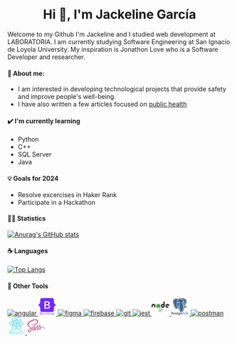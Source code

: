 <h1 align="center">Hi 👋, I'm Jackeline García</h1>

Welcome to my Github I'm Jackeline and I studied web development at LABORATORIA. I am currently studying Software Engineering at San Ignacio de Loyola University. My inspiration is Jonathon Love who is a Software Developer and researcher. 

#### 🌱 About me: 

- I am interested in developing technological projects that provide safety and improve people's well-being.
- I have also written a few articles focused on [public health](https://orcid.org/0000-0001-9260-1505) 

#### ✔️ I'm currently learning
- Python
- C++  
- SQL Server
- Java

#### 💡 Goals for 2024
- Resolve excercises in Haker Rank
- Participate in a Hackathon

#### 👨‍💻 Statistics
[![Anurag's GitHub stats](https://github-readme-stats.vercel.app/api?username=JackelineGS&hide=stars&count_private=true&show_icons=true&theme=panda)](https://github.com/anuraghazra/github-readme-stats)

#### ☕ Languages  

[![Top Langs](https://github-readme-stats.vercel.app/api/top-langs/?username=JackelineGS&langs_count=10&hide=html)](https://github.com/anuraghazra/github-readme-stats)

#### 🔔 Other Tools

<p align="left"> <a href="https://angular.io" target="_blank" rel="noreferrer"> <img src="https://angular.io/assets/images/logos/angular/angular.svg" alt="angular" width="40" height="40"/> </a> <a href="https://getbootstrap.com" target="_blank" rel="noreferrer"> <img src="https://raw.githubusercontent.com/devicons/devicon/master/icons/bootstrap/bootstrap-plain-wordmark.svg" alt="bootstrap" width="40" height="40"/> </a> <a href="https://www.figma.com/" target="_blank" rel="noreferrer"> <img src="https://www.vectorlogo.zone/logos/figma/figma-icon.svg" alt="figma" width="40" height="40"/> </a> <a href="https://firebase.google.com/" target="_blank" rel="noreferrer"> <img src="https://www.vectorlogo.zone/logos/firebase/firebase-icon.svg" alt="firebase" width="40" height="40"/> </a> <a href="https://git-scm.com/" target="_blank" rel="noreferrer"> <img src="https://www.vectorlogo.zone/logos/git-scm/git-scm-icon.svg" alt="git" width="40" height="40"/> </a> <a href="https://jestjs.io" target="_blank" rel="noreferrer"> <img src="https://www.vectorlogo.zone/logos/jestjsio/jestjsio-icon.svg" alt="jest" width="40" height="40"/> </a> <a href="https://nodejs.org" target="_blank" rel="noreferrer"> <img src="https://raw.githubusercontent.com/devicons/devicon/master/icons/nodejs/nodejs-original-wordmark.svg" alt="nodejs" width="40" height="40"/> </a> <a href="https://www.postgresql.org" target="_blank" rel="noreferrer"> <img src="https://raw.githubusercontent.com/devicons/devicon/master/icons/postgresql/postgresql-original-wordmark.svg" alt="postgresql" width="40" height="40"/> </a> <a href="https://postman.com" target="_blank" rel="noreferrer"> <img src="https://www.vectorlogo.zone/logos/getpostman/getpostman-icon.svg" alt="postman" width="40" height="40"/> </a> <a href="https://reactjs.org/" target="_blank" rel="noreferrer"> <img src="https://raw.githubusercontent.com/devicons/devicon/master/icons/react/react-original-wordmark.svg" alt="react" width="40" height="40"/> </a> <a href="https://sass-lang.com" target="_blank" rel="noreferrer"> <img src="https://raw.githubusercontent.com/devicons/devicon/master/icons/sass/sass-original.svg" alt="sass" width="40" height="40"/> </a> </p> 


